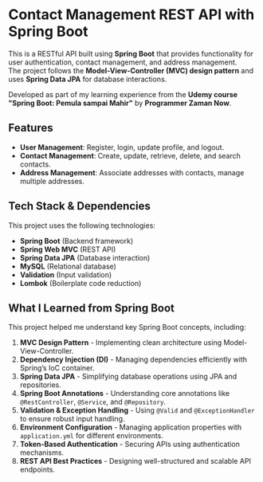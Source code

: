 # Contact Management REST API with Spring Boot

This is a RESTful API built using **Spring Boot** that provides functionality for user authentication, contact management, and address management.  
The project follows the **Model-View-Controller (MVC) design pattern** and uses **Spring Data JPA** for database interactions.

Developed as part of my learning experience from the **Udemy course "Spring Boot: Pemula sampai Mahir"** by **Programmer Zaman Now**.

## Features
- **User Management**: Register, login, update profile, and logout.
- **Contact Management**: Create, update, retrieve, delete, and search contacts.
- **Address Management**: Associate addresses with contacts, manage multiple addresses.

## Tech Stack & Dependencies
This project uses the following technologies:
- **Spring Boot** (Backend framework)
- **Spring Web MVC** (REST API)
- **Spring Data JPA** (Database interaction)
- **MySQL** (Relational database)
- **Validation** (Input validation)
- **Lombok** (Boilerplate code reduction)

## What I Learned from Spring Boot
This project helped me understand key Spring Boot concepts, including:
1. **MVC Design Pattern** - Implementing clean architecture using Model-View-Controller.
2. **Dependency Injection (DI)** - Managing dependencies efficiently with Spring’s IoC container.
3. **Spring Data JPA** - Simplifying database operations using JPA and repositories.
4. **Spring Boot Annotations** - Understanding core annotations like `@RestController`, `@Service`, and `@Repository`.
5. **Validation & Exception Handling** - Using `@Valid` and `@ExceptionHandler` to ensure robust input handling.
6. **Environment Configuration** - Managing application properties with `application.yml` for different environments.
7. **Token-Based Authentication** - Securing APIs using authentication mechanisms.
8. **REST API Best Practices** - Designing well-structured and scalable API endpoints.
